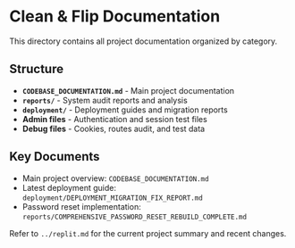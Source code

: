 # Clean & Flip Documentation

This directory contains all project documentation organized by category.

## Structure

- **`CODEBASE_DOCUMENTATION.md`** - Main project documentation
- **`reports/`** - System audit reports and analysis
- **`deployment/`** - Deployment guides and migration reports  
- **Admin files** - Authentication and session test files
- **Debug files** - Cookies, routes audit, and test data

## Key Documents

- Main project overview: `CODEBASE_DOCUMENTATION.md`
- Latest deployment guide: `deployment/DEPLOYMENT_MIGRATION_FIX_REPORT.md`
- Password reset implementation: `reports/COMPREHENSIVE_PASSWORD_RESET_REBUILD_COMPLETE.md`

Refer to `../replit.md` for the current project summary and recent changes.